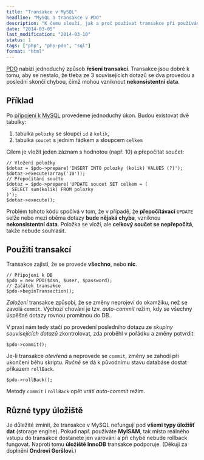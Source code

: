 ```yaml
---
title: "Transakce v MySQL"
headline: "MySQL a transakce v PDO"
description: "K čemu slouží, jak a proč používat transakce při používání MySQL v PDO."
date: "2014-03-05"
last_modification: "2014-03-10"
status: 1
tags: ["php", "php-pdo", "sql"]
format: "html"
---
```


<p><a href="/pdo">PDO</a> nabízí jednoduchý způsob <b>řešení transakcí</b>. Transakce jsou dobré k tomu, aby se nestalo, že třeba ze 3 souvisejících dotazů se dva provedou a poslední skončí chybou, čímž mohou vzniknout <b>nekonsistentní data</b>.</p>


<h2 id="priklad">Příklad</h2>
<p>Po <a href="/pdo#pripojeni">připojení k MySQL</a> provedeme jednoduchý úkon. Budou existovat dvě tabulky:</p>

<ol>
  <li>tabulka <code>polozky</code> se sloupci <code>id</code> a <code>kolik</code>,</li>
  <li>tabulka <code>soucet</code> s jedním řádkem a sloupcem <code>celkem</code></li>
</ol>

<p>Cílem je vložit jeden záznam s hodnotou (např. 10) a přepočítat součet:</p>

<pre><code>// Vložení položky
$dotaz = $pdo->prepare('INSERT INTO polozky (kolik) VALUES (?)');
$dotaz->execute(array('10'));
// Přepočítání součtu
$dotaz = $pdo->prepare('UPDATE soucet SET celkem = (
  SELECT sum(kolik) FROM polozky
)');
$dotaz->execute();</code></pre>

<p>Problém tohoto kódu spočívá v tom, že v případě, že <b>přepočítávací</b> <code>UPDATE</code> selže nebo mezi oběma dotazy <b>bude nějaká chyba</b>, vzniknou <b>nekonsistentní data</b>. Položka se vloží, ale <b>celkový součet se nepřepočítá</b>, takže nebude souhlasit.</p>


<h2 id="pouziti">Použití transakcí</h2>
<p>Transakce zajistí, že se provede <b>všechno</b>, nebo <b>nic</b>.</p>

<pre><code>// Připojení k DB
$pdo = new PDO($dsn, $user, $password);
// Začátek transakce
$pdo->beginTransaction();</code></pre>

<p><i>Založení</i> transakce způsobí, že se změny neprojeví do okamžiku, než se zavolá <code>commit</code>. Výchozí chování je tzv. <i>auto-commit</i> režim, kdy se všechny úspěšné dotazy rovnou promítnou do DB.</p>

<p>V praxi nám tedy stačí po provedení posledního dotazu ze <i>skupiny souvisejících dotazů</i> zkontrolovat, zda proběhl v pořádku a změny potvrdit:</p>

<pre><code>$pdo->commit();</code></pre>

<p>Je-li transakce <i>otevřená</i> a neprovede se <code>commit</code>, změny se zahodí při ukončení běhu skriptu. <i>Ručně</i> se dá k původnímu stavu databáse dostat příkazem <code>rollBack</code>.</p>

<pre><code>$pdo->rollBack();</code></pre>

<p>Metody <code>commit</code> i <code>rollBack</code> opět vrátí <i>auto-commit</i> režim.</p>

<h2 id="uloziste">Různé typy úložiště</h2>

<p>Je důležité zmínit, že transakce v MySQL nefungují pod <b>všemi typy úložišť dat</b> (storage engine). Pokud např. používáte <b>MyISAM</b>, tak místo reálného vstupu do transakce dostanete jen varování a při chybě nebude rollback fungovat. Naproti tomu <b>úložiště InnoDB</b> transakce podporuje. (Děkuji za doplnění <b>Ondrovi Geršlovi</b>.)</p>